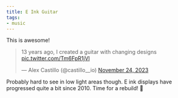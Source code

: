 ```yaml
---
title: E Ink Guitar
tags:
- music
---
```


This is awesome!

<blockquote class="twitter-tweet"><p lang="en" dir="ltr">13 years ago, I created a guitar with changing designs <a href="https://t.co/Tm6FpR1jVl">pic.twitter.com/Tm6FpR1jVl</a></p>&mdash; Alex Castillo (@castillo__io) <a href="https://twitter.com/castillo__io/status/1728097678440165472?ref_src=twsrc%5Etfw">November 24, 2023</a></blockquote> <script async src="https://platform.twitter.com/widgets.js" charset="utf-8"></script>

Probably hard to see in low light areas though. E ink displays have progressed quite a bit since 2010. Time for a rebuild! 💪

